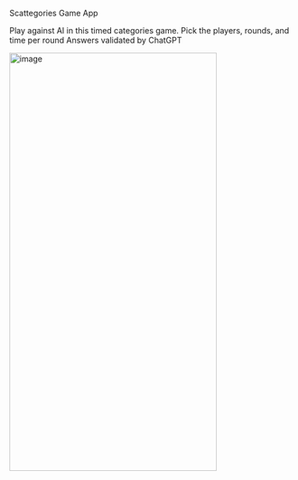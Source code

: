 Scattegories Game App

Play against AI in this timed categories game.
Pick the players, rounds, and time per round
Answers validated by ChatGPT

<img width="367" height="740" alt="image" src="https://github.com/user-attachments/assets/217d40ec-3f1d-4bf8-bc1c-91dabba95ea9" />

